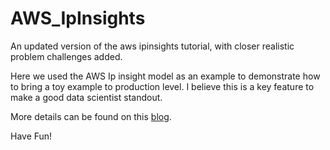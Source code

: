 # AWS_IpInsights
An updated version of the aws ipinsights tutorial, with closer realistic problem challenges added. 

Here we used the AWS Ip insight model as an example to demonstrate how to bring a toy example to production level. I believe this is a key feature to make a good data scientist standout.

More details can be found on this [blog](https://medium.com/p/6e8067227ceb/edit). 

Have Fun!
